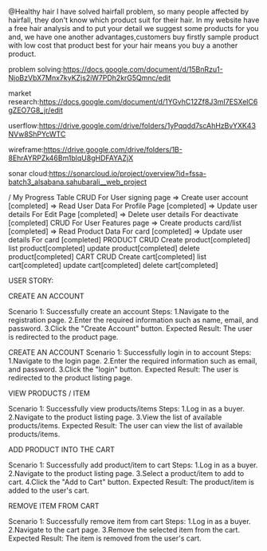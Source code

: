 @Healthy hair I have solved hairfall problem, so many people affected by hairfall, they don't know which product suit for their hair. In my website have a free hair analysis and to put your detail we suggest some products for you and, we have one another advantages,customers buy firstly sample product with low cost that product best for your hair means you buy a another product.

problem solving:https://docs.google.com/document/d/15BnRzu1-NjoBzVbX7Mnx7kyKZjs2iW7PDh2krG5Qmnc/edit

market research:https://docs.google.com/document/d/1YGvhC12Zf8J3mI7ESXelC6gZEO7G8_jr/edit

userflow:https://drive.google.com/drive/folders/1yPqqdd7scAhHzBvYXK43NVw8ShPYcWTC

wireframe:https://drive.google.com/drive/folders/1B-8EhrAYRPZk46Bm1blqU8gHDFAYAZjX

sonar cloud:https://sonarcloud.io/project/overview?id=fssa-batch3_alsabana.sahubarali__web_project

/ My Progress Table
CRUD For User signing page => Create user account [completed] => Read User Data For Profile Page [completed] => Update user details For Edit Page [completed] => Delete user details For deactivate [completed] CRUD For User Features page => Create products card/list [completed] => Read Product Data For card [completed] => Update user details For card [completed] PRODUCT CRUD Create product[completed] list product[completed] update product[completed] delete product[completed] CART CRUD Create cart[completed] list cart[completed] update cart[completed] delete cart[completed]

USER STORY:

CREATE AN ACCOUNT

Scenario 1: Successfully create an account Steps: 1.Navigate to the registration page. 2.Enter the required information such as name, email, and password. 3.Click the "Create Account" button. Expected Result: The user is redirected to the product page.

CREATE AN ACCOUNT Scenario 1: Successfully login in to account Steps: 1.Navigate to the login page. 2.Enter the required information such as email, and password. 3.Click the "login" button. Expected Result: The user is redirected to the product listing page.

VIEW PRODUCTS / ITEM

Scenario 1: Successfully view products/items Steps: 1.Log in as a buyer. 2.Navigate to the product listing page. 3.View the list of available products/items. Expected Result: The user can view the list of available products/items.

ADD PRODUCT INTO THE CART

Scenario 1: Successfully add product/item to cart Steps: 1.Log in as a buyer. 2.Navigate to the product listing page. 3.Select a product/item to add to cart. 4.Click the "Add to Cart" button. Expected Result: The product/item is added to the user's cart.

REMOVE ITEM FROM CART

Scenario 1: Successfully remove item from cart Steps: 1.Log in as a buyer. 2.Navigate to the cart page. 3.Remove the selected item from the cart. Expected Result: The item is removed from the user's cart.
